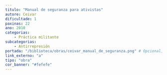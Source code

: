 ```yaml
---
titulo: "Manual de seguranza para ativistas"
autore: Ceivar
dificultade: 1
paxinas: 22
ano: 2010
categorias:
    - Práctica militante
subcategorias:
    - Antirrepresión
portada: "/biblioteca/obras/ceivar_manual_de_seguranza.png" # Opcional, imaxe da portada
link_externo: "a"
tipo: "obra"
cor_banner: "#fefefe"
---
```

